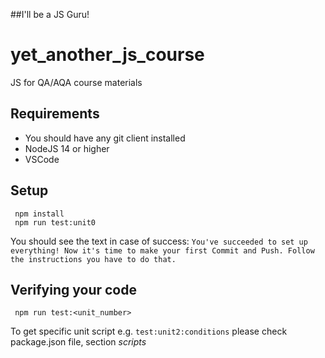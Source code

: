 ##I'll be a JS Guru!

# yet_another_js_course
JS for QA/AQA course materials

## Requirements

* You should have any git client installed
* NodeJS 14 or higher
* VSCode

## Setup
```
 npm install
 npm run test:unit0
```
You should see the text in case of success:
``You've succeeded to set up everything!
Now it's time to make your first Commit and Push.
Follow the instructions you have to do that.
``

## Verifying your code
```
 npm run test:<unit_number>
```
To get specific unit script e.g. `test:unit2:conditions` please check package.json file, section _scripts_
